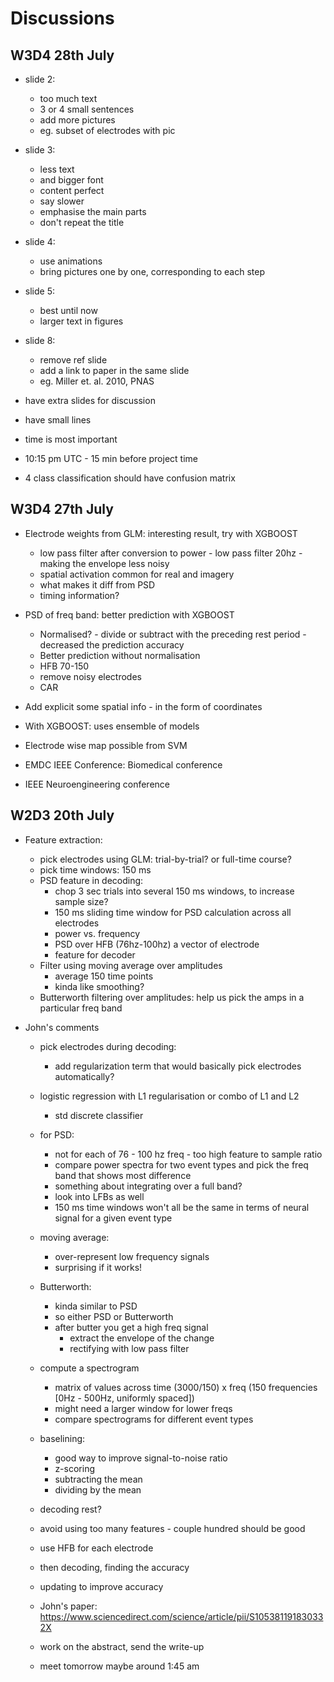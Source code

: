 # Discussions

## W3D4 28th July

* slide 2:
	- too much text
	- 3 or 4 small sentences
	- add more pictures
	- eg. subset of electrodes with pic 

* slide 3:
	- less text
	- and bigger font
	- content perfect
	- say slower
	- emphasise the main parts
	- don't repeat the title

* slide 4:
	- use animations
	- bring pictures one by one, corresponding to each step
	
	
* slide 5:
	- best until now
	- larger text in figures
	
	
* slide 8:
	- remove ref slide
	- add a link to paper in the same slide
	- eg. Miller et. al. 2010, PNAS
	

* have extra slides for discussion
* have small lines 
* time is most important
* 10:15 pm UTC - 15 min before project time

- 4 class classification should have confusion matrix

## W3D4 27th July

* Electrode weights from GLM: interesting result, try with XGBOOST
    - low pass filter after conversion to power - low pass filter 20hz - making the envelope less noisy
    - spatial activation common for real and imagery
    - what makes it diff from PSD
    - timing information?

* PSD of freq band: better prediction with XGBOOST
    - Normalised? - divide or subtract with the preceding rest period - decreased the prediction accuracy
    - Better prediction without normalisation
    - HFB 70-150
    - remove noisy electrodes
    - CAR

* Add explicit some spatial info - in the form of coordinates

* With XGBOOST: uses ensemble of models

* Electrode wise map possible from SVM

* EMDC IEEE Conference: Biomedical conference

* IEEE Neuroengineering conference

## W2D3 20th July
* Feature extraction:
    - pick electrodes using GLM: trial-by-trial? or full-time course?
    - pick time windows: 150 ms
    - PSD feature in decoding:
        - chop 3 sec trials into several 150 ms windows, to increase sample size?
        - 150 ms sliding time window for PSD calculation across all electrodes
        - power vs. frequency
        - PSD over HFB (76hz-100hz) a vector of electrode
        - feature for decoder
    - Filter using moving average over amplitudes
        - average 150 time points
        - kinda like smoothing?
    - Butterworth filtering over amplitudes: help us pick the amps in a particular freq band

* John's comments
    - pick electrodes during decoding:
        - add regularization term that would basically pick electrodes automatically?
    - logistic regression with L1 regularisation or combo of L1 and L2
        - std discrete classifier
    - for PSD:
        - not for each of 76 - 100 hz freq - too high feature to sample ratio
        - compare power spectra for two event types and pick the freq band that shows most difference
        - something about integrating over a full band?
        - look into LFBs as well
        - 150 ms time windows won't all be the same in terms of neural signal for a given event type
    - moving average:
        - over-represent low frequency signals
        - surprising if it works!
    - Butterworth:
        - kinda similar to PSD
        - so either PSD or Butterworth
        - after butter you get a high freq signal
            - extract the envelope of the change
            - rectifying with low pass filter

    - compute a spectrogram
        - matrix of values across time (3000/150) x freq (150 frequencies [0Hz - 500Hz, uniformly spaced])
        - might need a larger window for lower freqs
        - compare spectrograms for different event types

    - baselining:
        - good way to improve signal-to-noise ratio
        - z-scoring
        - subtracting the mean
        - dividing by the mean

    - decoding rest?

    - avoid using too many features - couple hundred should be good

    - use HFB for each electrode
    - then decoding, finding the accuracy
    - updating to improve accuracy

    - John's paper: https://www.sciencedirect.com/science/article/pii/S105381191830332X

    - work on the abstract, send the write-up
    - meet tomorrow maybe around 1:45 am

